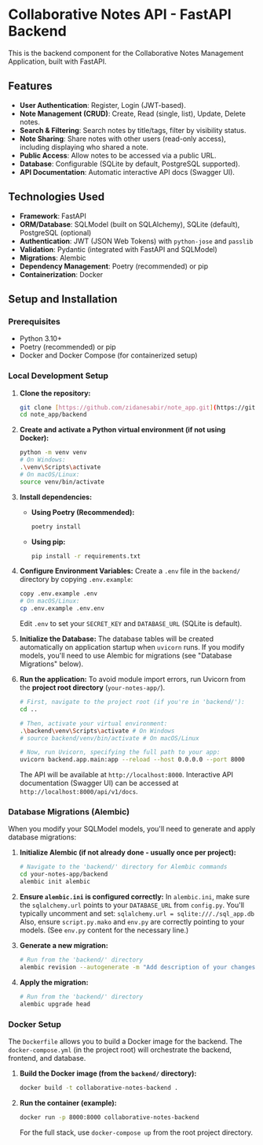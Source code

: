 # Collaborative Notes API - FastAPI Backend

This is the backend component for the Collaborative Notes Management Application, built with FastAPI.

## Features

* **User Authentication**: Register, Login (JWT-based).
* **Note Management (CRUD)**: Create, Read (single, list), Update, Delete notes.
* **Search & Filtering**: Search notes by title/tags, filter by visibility status.
* **Note Sharing**: Share notes with other users (read-only access), including displaying who shared a note.
* **Public Access**: Allow notes to be accessed via a public URL.
* **Database**: Configurable (SQLite by default, PostgreSQL supported).
* **API Documentation**: Automatic interactive API docs (Swagger UI).

## Technologies Used

* **Framework**: FastAPI
* **ORM/Database**: SQLModel (built on SQLAlchemy), SQLite (default), PostgreSQL (optional)
* **Authentication**: JWT (JSON Web Tokens) with `python-jose` and `passlib`
* **Validation**: Pydantic (integrated with FastAPI and SQLModel)
* **Migrations**: Alembic
* **Dependency Management**: Poetry (recommended) or pip
* **Containerization**: Docker

## Setup and Installation

### Prerequisites

* Python 3.10+
* Poetry (recommended) or pip
* Docker and Docker Compose (for containerized setup)

### Local Development Setup

1.  **Clone the repository:**

    ```bash
    git clone [https://github.com/zidanesabir/note_app.git](https://github.com/zidanesabir/note_app.git)
    cd note_app/backend
    ```

2.  **Create and activate a Python virtual environment (if not using Docker):**

    ```bash
    python -m venv venv
    # On Windows:
    .\venv\Scripts\activate
    # On macOS/Linux:
    source venv/bin/activate
    ```

3.  **Install dependencies:**

    * **Using Poetry (Recommended):**
        ```bash
        poetry install
        ```
    * **Using pip:**
        ```bash
        pip install -r requirements.txt
        ```

4.  **Configure Environment Variables:**
    Create a `.env` file in the `backend/` directory by copying `.env.example`:

    ```bash
    copy .env.example .env
    # On macOS/Linux:
    cp .env.example .env.env
    ```
    Edit `.env` to set your `SECRET_KEY` and `DATABASE_URL` (SQLite is default).

5.  **Initialize the Database:**
    The database tables will be created automatically on application startup when `uvicorn` runs. If you modify models, you'll need to use Alembic for migrations (see "Database Migrations" below).

6.  **Run the application:**
    To avoid module import errors, run Uvicorn from the **project root directory** (`your-notes-app/`).

    ```bash
    # First, navigate to the project root (if you're in 'backend/'):
    cd ..

    # Then, activate your virtual environment:
    .\backend\venv\Scripts\activate # On Windows
    # source backend/venv/bin/activate # On macOS/Linux

    # Now, run Uvicorn, specifying the full path to your app:
    uvicorn backend.app.main:app --reload --host 0.0.0.0 --port 8000
    ```
    The API will be available at `http://localhost:8000`.
    Interactive API documentation (Swagger UI) can be accessed at `http://localhost:8000/api/v1/docs`.

### Database Migrations (Alembic)

When you modify your SQLModel models, you'll need to generate and apply database migrations:

1.  **Initialize Alembic (if not already done - usually once per project):**

    ```bash
    # Navigate to the 'backend/' directory for Alembic commands
    cd your-notes-app/backend
    alembic init alembic
    ```

2.  **Ensure `alembic.ini` is configured correctly:**
    In `alembic.ini`, make sure the `sqlalchemy.url` points to your `DATABASE_URL` from `config.py`. You'll typically uncomment and set:
    `sqlalchemy.url = sqlite:///./sql_app.db`
    Also, ensure `script.py.mako` and `env.py` are correctly pointing to your models. (See `env.py` content for the necessary line.)

3.  **Generate a new migration:**

    ```bash
    # Run from the 'backend/' directory
    alembic revision --autogenerate -m "Add description of your changes"
    ```

4.  **Apply the migration:**

    ```bash
    # Run from the 'backend/' directory
    alembic upgrade head
    ```

### Docker Setup

The `Dockerfile` allows you to build a Docker image for the backend. The `docker-compose.yml` (in the project root) will orchestrate the backend, frontend, and database.

1.  **Build the Docker image (from the `backend/` directory):**

    ```bash
    docker build -t collaborative-notes-backend .
    ```
2.  **Run the container (example):**

    ```bash
    docker run -p 8000:8000 collaborative-notes-backend
    ```
    For the full stack, use `docker-compose up` from the root project directory.